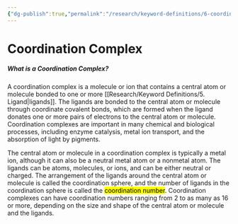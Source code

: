 ```yaml
---
{"dg-publish":true,"permalink":"/research/keyword-definitions/6-coordination-complex/"}
---
```


# Coordination Complex
##### What is a Coordination Complex?
A coordination complex is a molecule or ion that contains a central atom or molecule bonded to one or more [[Research/Keyword Definitions/5. Ligand\|ligands]]. The ligands are bonded to the central atom or molecule through coordinate covalent bonds, which are formed when the ligand donates one or more pairs of electrons to the central atom or molecule. Coordination complexes are important in many chemical and biological processes, including enzyme catalysis, metal ion transport, and the absorption of light by pigments.

The central atom or molecule in a coordination complex is typically a metal ion, although it can also be a neutral metal atom or a nonmetal atom. The ligands can be atoms, molecules, or ions, and can be either neutral or charged. The arrangement of the ligands around the central atom or molecule is called the coordination sphere, and the number of ligands in the coordination sphere is called the <mark class="Aqua">coordination number</mark>. Coordination complexes can have coordination numbers ranging from 2 to as many as 16 or more, depending on the size and shape of the central atom or molecule and the ligands.